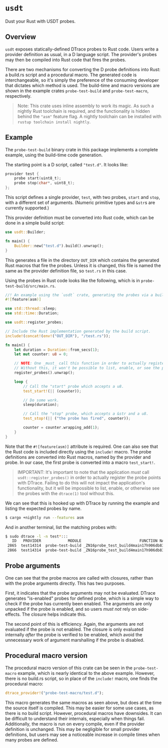# `usdt`

Dust your Rust with USDT probes.

## Overview

`usdt` exposes statically-defined DTrace probes to Rust code. Users write a provider definition
as usual, in a D language script. The provider's probes may then be compiled into Rust code that
fires the probes.

There are two mechanisms for converting the D probe definitions into Rust: a build.rs script and
a procedural macro. The generated code is interchangeable, so it's simply the preference of the
consuming developer that dictates which method is used. The build-time and macro versions are
shown in the example crates `probe-test-build` and `probe-test-macro`, respectively.

> Note: This crate uses inline assembly to work its magic. As such a nightly Rust toolchain is
required, and the functionality is hidden behind the `"asm"` feature flag. A nightly toolchain
can be installed with `rustup toolchain install nightly`.

## Example

The `probe-test-build` binary crate in this package implements a complete example, using the
build-time code generation.

The starting point is a D script, called `"test.d"`. It looks like:

```d
provider test {
	probe start(uint8_t);
	probe stop(char*, uint8_t);
};
```

This script defines a single provider, `test`, with two probes, `start` and `stop`,
with a different set of arguments. (Numeric primitive types and `&str`s are currently
supported.)

This provider definition must be converted into Rust code, which can be done in a simple
build script:


```rust
use usdt::Builder;

fn main() {
	Builder::new("test.d").build().unwrap();
}
```

This generates a file in the directory `OUT_DIR` which contains the generated Rust macros
that fire the probes. Unless it is changed, this file is named the same as the provider
definition file, so `test.rs` in this case.

Using the probes in Rust code looks like the following, which is in `probe-test-build/src/main.rs`.

```rust
//! An example using the `usdt` crate, generating the probes via a build script.
#![feature(asm)]

use std::thread::sleep;
use std::time::Duration;

use usdt::register_probes;

// Include the Rust implementation generated by the build script.
include!(concat!(env!("OUT_DIR"), "/test.rs"));

fn main() {
    let duration = Duration::from_secs(1);
    let mut counter: u8 = 0;

    // NOTE: One _must_ call this function in order to actually register the probes with DTrace.
    // Without this, it won't be possible to list, enable, or see the probes via `dtrace(1)`.
    register_probes().unwrap();

    loop {
        // Call the "start" probe which accepts a u8.
        test_start!(|| (counter));

        // Do some work.
        sleep(duration);

        // Call the "stop" probe, which accepts a &str and a u8.
        test_stop!(|| ("the probe has fired", counter));

        counter = counter.wrapping_add(1);
    }
}
```

Note that the `#![feature(asm)]` attribute is required. One can also see that the Rust code
is included directly using the `include!` macro. The probe definitions are converted into Rust
macros, named by the provider and probe. In our case, the first probe is converted into a macro
`test_start!`.

> IMPORTANT: It's important to note that the application _must_ call `usdt::register_probes()`
in order to actually register the probe points with DTrace. Failing to do this will not impact
the application's functionality, but it will be impossible to list, enable, or otherwise see the
probes with the `dtrace(1)` tool without this.

We can see that this is hooked up with DTrace by running the example and listing the expected
probes by name.

```bash
$ cargo +nightly run --features asm
```

And in another terminal, list the matching probes with:

```bash
$ sudo dtrace -l -n test*:::
   ID   PROVIDER            MODULE                          FUNCTION NAME
 2865  test14314  probe-test-build _ZN16probe_test_build4main17h906db832bb52ab01E [probe_test_build::main::h906db832bb52ab01] start
 2866  test14314  probe-test-build _ZN16probe_test_build4main17h906db832bb52ab01E [probe_test_build::main::h906db832bb52ab01] stop
 ```

## Probe arguments

One can see that the probe macros are called with closures, rather than with the probe
arguments directly. This has two purposes.

First, it indicates that the probe arguments may not be evaluated. DTrace generates
"is-enabled" probes for defined probe, which is a simple way to check if the probe has
currently been enabled. The arguments are only unpacked if the probe is enabled, and
so users _must not_ rely on side-effects. The closure helps indicate this.

The second point of this is efficiency. Again, the arguments are not evaluated if the
probe is not enabled. The closure is only evaluated internally _after_ the probe is
verified to be enabled, which avoid the unnecessary work of argument marshalling if
the probe is disabled.

## Procedural macro version

The procedural macro version of this crate can be seen in the `probe-test-macro` example,
which is nearly identical to the above example. However, there is no build.rs script,
so in place of the `include!` macro, one finds the procedural macro:

```rust
dtrace_provider!("probe-test-macro/test.d");
```

This macro generates the same macros as seen above, but does at the time the source
itself is compiled. This may be easier for some use cases, as there is no build script.
However, procedural macros have downsides. It can be difficult to understand their
internals, especially when things fail. Additionally, the macro is run on every compile,
even if the provider definition is unchanged. This may be negligible for small provider
definitions, but users may see a noticeable increase in compile times when many probes
are defined.
